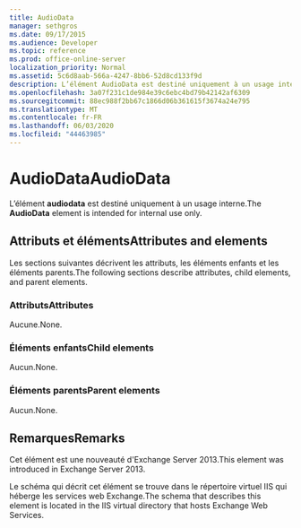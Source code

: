 ```yaml
---
title: AudioData
manager: sethgros
ms.date: 09/17/2015
ms.audience: Developer
ms.topic: reference
ms.prod: office-online-server
localization_priority: Normal
ms.assetid: 5c6d8aab-566a-4247-8bb6-52d8cd133f9d
description: L’élément AudioData est destiné uniquement à un usage interne.
ms.openlocfilehash: 3a07f231c1de984e39c6ebc4bd79b42142af6309
ms.sourcegitcommit: 88ec988f2bb67c1866d06b361615f3674a24e795
ms.translationtype: MT
ms.contentlocale: fr-FR
ms.lasthandoff: 06/03/2020
ms.locfileid: "44463985"
---
```

# <a name="audiodata"></a><span data-ttu-id="27c00-103">AudioData</span><span class="sxs-lookup"><span data-stu-id="27c00-103">AudioData</span></span>

<span data-ttu-id="27c00-104">L’élément **audiodata** est destiné uniquement à un usage interne.</span><span class="sxs-lookup"><span data-stu-id="27c00-104">The **AudioData** element is intended for internal use only.</span></span> 

## <a name="attributes-and-elements"></a><span data-ttu-id="27c00-105">Attributs et éléments</span><span class="sxs-lookup"><span data-stu-id="27c00-105">Attributes and elements</span></span>

<span data-ttu-id="27c00-106">Les sections suivantes décrivent les attributs, les éléments enfants et les éléments parents.</span><span class="sxs-lookup"><span data-stu-id="27c00-106">The following sections describe attributes, child elements, and parent elements.</span></span>
  
### <a name="attributes"></a><span data-ttu-id="27c00-107">Attributs</span><span class="sxs-lookup"><span data-stu-id="27c00-107">Attributes</span></span>

<span data-ttu-id="27c00-108">Aucune.</span><span class="sxs-lookup"><span data-stu-id="27c00-108">None.</span></span>
  
### <a name="child-elements"></a><span data-ttu-id="27c00-109">Éléments enfants</span><span class="sxs-lookup"><span data-stu-id="27c00-109">Child elements</span></span>

<span data-ttu-id="27c00-110">Aucun.</span><span class="sxs-lookup"><span data-stu-id="27c00-110">None.</span></span>
  
### <a name="parent-elements"></a><span data-ttu-id="27c00-111">Éléments parents</span><span class="sxs-lookup"><span data-stu-id="27c00-111">Parent elements</span></span>

<span data-ttu-id="27c00-112">Aucun.</span><span class="sxs-lookup"><span data-stu-id="27c00-112">None.</span></span>
  
## <a name="remarks"></a><span data-ttu-id="27c00-113">Remarques</span><span class="sxs-lookup"><span data-stu-id="27c00-113">Remarks</span></span>

<span data-ttu-id="27c00-114">Cet élément est une nouveauté d'Exchange Server 2013.</span><span class="sxs-lookup"><span data-stu-id="27c00-114">This element was introduced in Exchange Server 2013.</span></span>
  
<span data-ttu-id="27c00-115">Le schéma qui décrit cet élément se trouve dans le répertoire virtuel IIS qui héberge les services web Exchange.</span><span class="sxs-lookup"><span data-stu-id="27c00-115">The schema that describes this element is located in the IIS virtual directory that hosts Exchange Web Services.</span></span>
  

